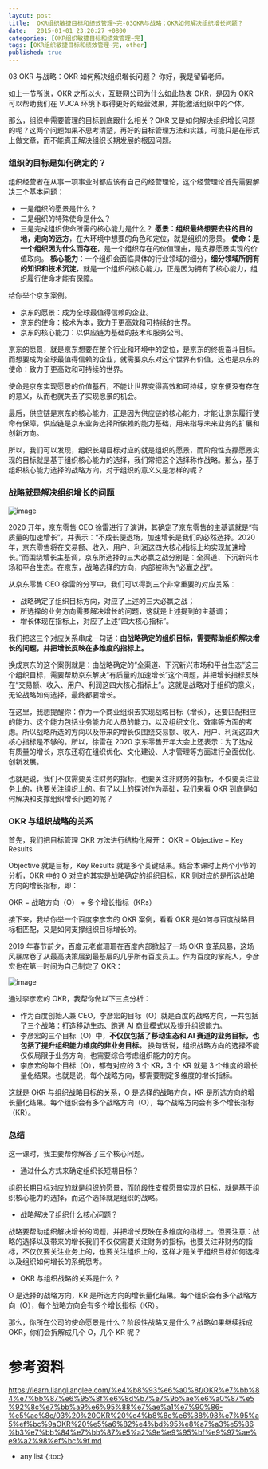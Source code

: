 ```yaml
---
layout: post
title:  OKR组织敏捷目标和绩效管理~完-03OKR与战略：OKR如何解决组织增长问题？
date:   2015-01-01 23:20:27 +0800
categories: [OKR组织敏捷目标和绩效管理~完]
tags: [OKR组织敏捷目标和绩效管理~完, other]
published: true
---
```




03 OKR 与战略：OKR 如何解决组织增长问题？
你好，我是留留老师。

如上一节所说，OKR 之所以火，互联网公司为什么如此热衷 OKR，是因为 OKR 可以帮助我们在 VUCA 环境下取得更好的经营效果，并能激活组织中的个体。

那么，组织中需要管理的目标到底跟什么相关？OKR 又是如何解决组织增长问题的呢？这两个问题如果不思考清楚，再好的目标管理方法和实践，可能只是在形式上做文章，而不能真正解决组织长期发展的根因问题。

### 组织的目标是如何确定的？

组织经营者在从事一项事业时都应该有自己的经营理论，这个经营理论首先需要解决三个基本问题：

* 一是组织的愿景是什么？
* 二是组织的特殊使命是什么？
* 三是完成组织使命所需的核心能力是什么？
**愿景：组织最终想要去往的目的地，走向的远方**，在大环境中想要的角色和定位，就是组织的愿景。 **使命：是一个组织因为什么而存在**，是一个组织存在的价值理由，是支撑愿景实现的价值取向。 **核心能力**：一个组织会面临具体的行业领域的细分，**细分领域所拥有的知识和技术沉淀**，就是一个组织的核心能力，正是因为拥有了核心能力，组织履行使命才能有保障。

给你举个京东案例。

* 京东的愿景：成为全球最值得信赖的企业。
* 京东的使命：技术为本，致力于更高效和可持续的世界。
* 京东的核心能力：以供应链为基础的技术和服务公司。

京东的愿景，就是京东想要在整个行业和环境中的定位，是京东的终极奋斗目标。而想要成为全球最值得信赖的企业，就需要京东对这个世界有价值，这也是京东的使命：致力于更高效和可持续的世界。

使命是京东实现愿景的价值基石，不能让世界变得高效和可持续，京东便没有存在的意义，从而也就失去了实现愿景的机会。

最后，供应链是京东的核心能力，正是因为供应链的核心能力，才能让京东履行使命有保障，供应链是京东业务选择所依赖的能力基础，用来指导未来业务的扩展和创新方向。

所以，我们可以发现，组织长期目标对应的就是组织的愿景，而阶段性支撑愿景实现的目标就是基于组织核心能力的选择，我们常把这个选择称作战略。那么，基于组织核心能力选择的战略方向，对于组织的意义又是怎样的呢？

### 战略就是解决组织增长的问题

![image](https://learn.lianglianglee.com/%e4%b8%93%e6%a0%8f/OKR%e7%bb%84%e7%bb%87%e6%95%8f%e6%8d%b7%e7%9b%ae%e6%a0%87%e5%92%8c%e7%bb%a9%e6%95%88%e7%ae%a1%e7%90%86-%e5%ae%8c/assets/Ciqc1F-WzoSAdrHDAAeqG-e4VVI872.png)

2020 开年，京东零售 CEO 徐雷进行了演讲，其确定了京东零售的主基调就是“有质量的加速增长”，并表示：“不成长便退场，加速增长是我们的必然选择。2020年，京东零售将在交易额、收入、用户、利润这四大核心指标上均实现加速增长。”而围绕增长主基调，京东所选择的三大必赢之战分别是：全渠道、下沉新兴市场和平台生态。在京东，战略选择的方向，内部被称为“必赢之战”。

从京东零售 CEO 徐雷的分享中，我们可以得到三个非常重要的对应关系：
* 战略确定了组织目标方向，对应了上述的三大必赢之战；
* 所选择的业务方向需要解决增长的问题，这就是上述提到的主基调；
* 增长体现在指标上，对应了上述“四大核心指标”。

我们把这三个对应关系串成一句话：**由战略确定的组织目标，需要帮助组织解决增长的问题，并把增长反映在多维度的指标上。**

换成京东的这个案例就是：由战略确定的“全渠道、下沉新兴市场和平台生态”这三个组织目标，需要帮助京东解决“有质量的加速增长”这个问题，并把增长指标反映在“交易额、收入、用户、利润这四大核心指标上”。这就是战略对于组织的意义，无论战略如何选择，最终都要增长。

在这里，我想提醒你：作为一个商业组织去实现战略目标（增长），还要匹配相应的能力。这个能力包括业务能力和人员的能力，以及组织文化、效率等方面的考虑。所以战略所选的方向以及带来的增长仅围绕交易额、收入、用户、利润这四大核心指标是不够的。所以，徐雷在 2020 京东零售开年大会上还表示：为了达成有质量的增长，京东还将在组织优化、文化建设、人才管理等方面进行全面优化、创新发展。

也就是说，我们不仅需要关注财务的指标，也要关注非财务的指标，不仅要关注业务上的，也要关注组织上的。有了以上的探讨作为基础，我们来看 OKR 到底是如何解决和支撑组织增长问题的呢？

### OKR 与组织战略的关系

首先，我们把目标管理 OKR 方法进行结构化展开：
OKR = Objective + Key Results

Objective 就是目标，Key Results 就是多个关键结果。结合本课时上两个小节的分析，OKR 中的 O 对应的其实是战略确定的组织目标，KR 则对应的是所选战略方向的增长指标，即：

OKR = 战略方向（O） + 多个增长指标（KRs）

接下来，我给你举一个百度李彦宏的 OKR 案例，看看 OKR 是如何与百度战略目标相匹配，又是如何支撑组织目标增长的。

2019 年春节前夕，百度元老崔珊珊在百度内部掀起了一场 OKR 变革风暴，这场风暴席卷了从最高决策层到最基层的几乎所有百度员工。作为百度的掌舵人，李彦宏也在第一时间为自己制定了 OKR：

![image](https://learn.lianglianglee.com/%e4%b8%93%e6%a0%8f/OKR%e7%bb%84%e7%bb%87%e6%95%8f%e6%8d%b7%e7%9b%ae%e6%a0%87%e5%92%8c%e7%bb%a9%e6%95%88%e7%ae%a1%e7%90%86-%e5%ae%8c/assets/Ciqc1F-WzpqABYFAAADDrvAe3PU808.png)

通过李彦宏的 OKR，我帮你做以下三点分析：

* 作为百度创始人兼 CEO，李彦宏的目标（O）就是百度的战略方向，一共包括了三个战略：打造移动生态、跑通 AI 商业模式以及提升组织能力。
* 李彦宏的三个目标（O）中，**不仅仅包括了移动生态和 AI 赛道的业务目标，也包括了提升组织能力维度的非业务目标。** 换句话说，组织战略方向的选择不能仅仅局限于业务方向，也需要综合考虑组织能力的方向。
* 李彦宏的每个目标（O），都有对应的 3 个 KR，3 个 KR 就是 3 个维度的增长量化结果。也就是说，每个战略方向，都需要制定多维度的增长指标。

这就是 OKR 与组织战略目标的关系，O 是选择的战略方向，KR 是所选方向的增长量化结果。每个组织会有多个战略方向（O），每个战略方向会有多个增长指标（KR）。

### 总结

这一课时，我主要帮你解答了三个核心问题。

* 通过什么方式来确定组织长短期目标？

组织长期目标对应的就是组织的愿景，而阶段性支撑愿景实现的目标，就是基于组织核心能力的选择，而这个选择就是组织的战略。

* 战略解决了组织什么核心问题？

战略要帮助组织解决增长的问题，并把增长反映在多维度的指标上。但要注意：战略的选择以及带来的增长我们不仅仅需要关注财务的指标，也要关注非财务的指标，不仅仅要关注业务上的，也要关注组织上的，这样才是关于组织目标如何选择以及组织如何增长的系统思考。

* OKR 与组织战略的关系是什么？

O 是选择的战略方向，KR 是所选方向的增长量化结果。每个组织会有多个战略方向（O），每个战略方向会有多个增长指标（KR）。

那么，你所在公司的使命愿景是什么？阶段性战略又是什么？战略如果继续拆成 OKR，你们会拆解成几个 O，几个 KR 呢？




# 参考资料

https://learn.lianglianglee.com/%e4%b8%93%e6%a0%8f/OKR%e7%bb%84%e7%bb%87%e6%95%8f%e6%8d%b7%e7%9b%ae%e6%a0%87%e5%92%8c%e7%bb%a9%e6%95%88%e7%ae%a1%e7%90%86-%e5%ae%8c/03%20%20OKR%20%e4%b8%8e%e6%88%98%e7%95%a5%ef%bc%9aOKR%20%e5%a6%82%e4%bd%95%e8%a7%a3%e5%86%b3%e7%bb%84%e7%bb%87%e5%a2%9e%e9%95%bf%e9%97%ae%e9%a2%98%ef%bc%9f.md

* any list
{:toc}
